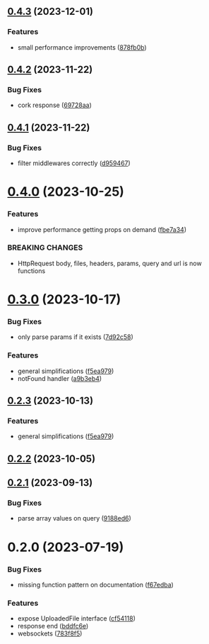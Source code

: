 ## [0.4.3](https://github.com/ionited/fiber/compare/0.4.2...0.4.3) (2023-12-01)

### Features

* small performance improvements ([878fb0b](https://github.com/ionited/fiber/commit/878fb0b696a083d8450c36d9a1ade7d148b8db51))

## [0.4.2](https://github.com/ionited/fiber/compare/0.4.1...0.4.2) (2023-11-22)

### Bug Fixes

* cork response ([69728aa](https://github.com/ionited/fiber/commit/69728aacbb055fc3471ddd334f7278d29cd6fc30))

## [0.4.1](https://github.com/ionited/fiber/compare/0.4.0...0.4.1) (2023-11-22)

### Bug Fixes

* filter middlewares correctly ([d959467](https://github.com/ionited/fiber/commit/d9594677168cdaf5936d6c93939cc58832a8696c))

# [0.4.0](https://github.com/ionited/fiber/compare/0.3.0...0.4.0) (2023-10-25)

### Features

* improve performance getting props on demand ([fbe7a34](https://github.com/ionited/fiber/commit/fbe7a3496b28639e1e32cc67405f3dd642fbcf6a))

### BREAKING CHANGES

* HttpRequest body, files, headers, params, query and url is now functions

# [0.3.0](https://github.com/ionited/fiber/compare/0.2.2...0.3.0) (2023-10-17)

### Bug Fixes

* only parse params if it exists ([7d92c58](https://github.com/ionited/fiber/commit/7d92c58aa68b5bab816cbd16fce13809060b10cd))

### Features

* general simplifications ([f5ea979](https://github.com/ionited/fiber/commit/f5ea9799d1bd7797624c59284cbe2f23628b14eb))
* notFound handler ([a9b3eb4](https://github.com/ionited/fiber/commit/a9b3eb44bdd38b2e4b28fca82f8e37642ab9a09b))

## [0.2.3](https://github.com/ionited/fiber/compare/0.2.1...0.2.3) (2023-10-13)

### Features

* general simplifications ([f5ea979](https://github.com/ionited/fiber/commit/f5ea9799d1bd7797624c59284cbe2f23628b14eb))

## [0.2.2](https://github.com/ionited/fiber/compare/0.2.1...0.2.2) (2023-10-05)

## [0.2.1](https://github.com/ionited/fiber/compare/0.2.0...0.2.1) (2023-09-13)

### Bug Fixes

* parse array values on query ([9188ed6](https://github.com/ionited/fiber/commit/9188ed6dd42226f1a5b2558b076a13258e6ae162))

# 0.2.0 (2023-07-19)

### Bug Fixes

* missing function pattern on documentation ([f67edba](https://github.com/ionited/fiber/commit/f67edba65cc1c0eef596c430eb736d6322afd585))

### Features

* expose UploadedFile interface ([cf54118](https://github.com/ionited/fiber/commit/cf541189db80ed3f10063eaeb7114e49362488e0))
* response end ([bddfc6e](https://github.com/ionited/fiber/commit/bddfc6e4d7a0d74ab706fc9d02c1314fe96f8b0e))
* websockets ([783f8f5](https://github.com/ionited/fiber/commit/783f8f596e9de87a3e84816d150f51a66bd27f7c))

